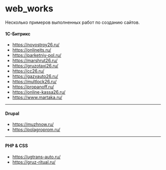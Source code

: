 # web_works
Несколько примеров выполненных работ по созданию сайтов.

#### 1С-Битрикс
+ https://novostroy26.ru/
+ https://onlineits.ru/
+ https://parketniy-pol.ru/
+ https://marshrut26.ru/
+ https://gruzotaxi26.ru/
+ https://cc26.ru/
+ https://gazvauto26.ru/
+ https://multlock26.ru/
+ https://propanoff.ru/
+ https://online-kassa26.ru/
+ https://www.martaka.ru/

<hr>

#### Drupal
+ https://muzhnow.ru/
+ https://polagroprom.ru/

<hr>

#### PHP & CSS
+ https://ugtrans-auto.ru/
+ https://gruz-ritual.ru/
